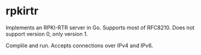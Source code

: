 # rpkirtr

Implements an RPKI-RTR server in Go. Supports most of RFC8210. Does not support version 0, only version 1.

Complile and run. Accepts connections over IPv4 and IPv6.
